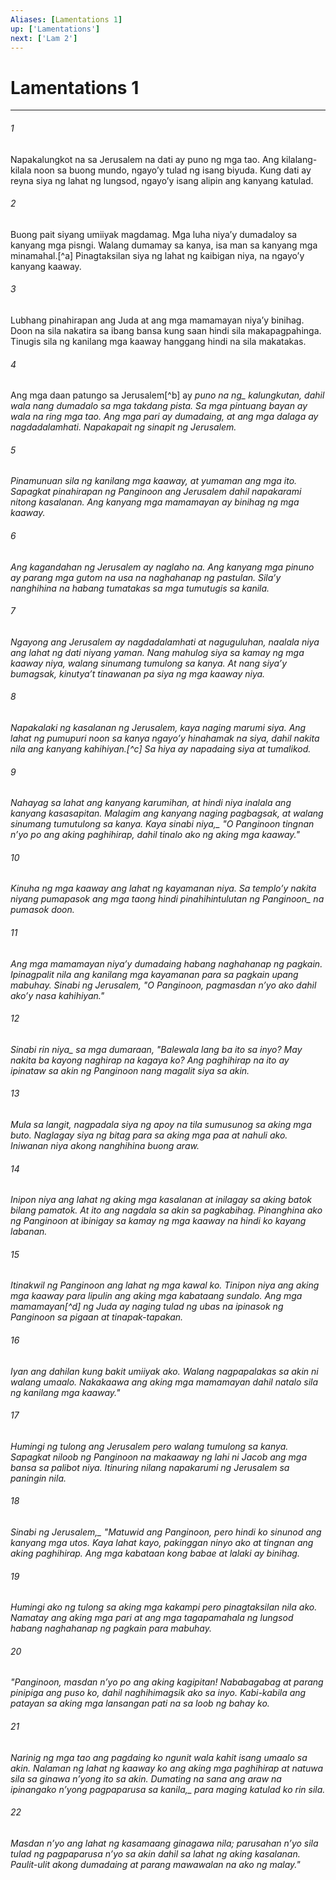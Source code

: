 ```yaml
---
Aliases: [Lamentations 1]
up: ['Lamentations']
next: ['Lam 2']
---
```

# Lamentations 1

***






















###### 1 










Napakalungkot na sa Jerusalem na dati ay puno ng mga tao. Ang kilalang-kilala noon sa buong mundo, ngayoʼy tulad ng isang biyuda. Kung dati ay reyna siya ng lahat ng lungsod, ngayoʼy isang alipin ang kanyang katulad. 





















###### 2 










Buong pait siyang umiiyak magdamag. Mga luha niyaʼy dumadaloy sa kanyang mga pisngi. Walang dumamay sa kanya, isa man sa kanyang mga minamahal.[^a] Pinagtaksilan siya ng lahat ng kaibigan niya, na ngayoʼy kanyang kaaway. 





















###### 3 










Lubhang pinahirapan ang Juda at ang mga mamamayan niyaʼy binihag. Doon na sila nakatira sa ibang bansa kung saan hindi sila makapagpahinga. Tinugis sila ng kanilang mga kaaway hanggang hindi na sila makatakas. 





















###### 4 










Ang mga daan patungo sa Jerusalem[^b] ay <i class="trans-change">puno na ng_ kalungkutan, dahil wala nang dumadalo sa mga takdang pista. Sa mga pintuang bayan ay wala na ring mga tao. Ang mga pari ay dumadaing, at ang mga dalaga ay nagdadalamhati. Napakapait ng sinapit ng Jerusalem. 





















###### 5 










Pinamunuan sila ng kanilang mga kaaway, at yumaman ang mga ito. Sapagkat pinahirapan ng Panginoon ang Jerusalem dahil napakarami nitong kasalanan. Ang kanyang mga mamamayan ay binihag ng mga kaaway. 





















###### 6 










Ang kagandahan ng Jerusalem ay naglaho na. Ang kanyang mga pinuno ay parang mga gutom na usa na naghahanap ng pastulan. Silaʼy nanghihina na habang tumatakas sa mga tumutugis sa kanila. 





















###### 7 










Ngayong ang Jerusalem ay nagdadalamhati at naguguluhan, naalala niya ang lahat ng dati niyang yaman. Nang mahulog siya sa kamay ng mga kaaway niya, walang sinumang tumulong sa kanya. At nang siyaʼy bumagsak, kinutyaʼt tinawanan pa siya ng mga kaaway niya. 





















###### 8 










Napakalaki ng kasalanan ng Jerusalem, kaya naging marumi siya. Ang lahat ng pumupuri noon sa kanya ngayoʼy hinahamak na siya, dahil nakita nila ang kanyang kahihiyan.[^c] Sa hiya ay napadaing siya at tumalikod. 





















###### 9 










Nahayag sa lahat ang kanyang karumihan, at hindi niya inalala ang kanyang kasasapitan. Malagim ang kanyang naging pagbagsak, at walang sinumang tumutulong sa kanya. <i class="trans-change">Kaya sinabi niya,_ "O Panginoon tingnan nʼyo po ang aking paghihirap, dahil tinalo ako ng aking mga kaaway." 





















###### 10 










Kinuha ng mga kaaway ang lahat ng kayamanan niya. Sa temploʼy nakita niyang pumapasok ang mga taong hindi pinahihintulutan ng <i class="trans-change">Panginoon_ na pumasok doon. 





















###### 11 










Ang mga mamamayan niyaʼy dumadaing habang naghahanap ng pagkain. Ipinagpalit nila ang kanilang mga kayamanan para sa pagkain upang mabuhay. Sinabi ng Jerusalem, "O Panginoon, pagmasdan nʼyo ako dahil akoʼy nasa kahihiyan." 





















###### 12 










<i class="trans-change">Sinabi rin niya_ sa mga dumaraan, "Balewala lang ba ito sa inyo? May nakita ba kayong naghirap na kagaya ko? Ang paghihirap na ito ay ipinataw sa akin ng Panginoon nang magalit siya sa akin. 





















###### 13 










Mula sa langit, nagpadala siya ng apoy na tila sumusunog sa aking mga buto. Naglagay siya ng bitag para sa aking mga paa at nahuli ako. Iniwanan niya akong nanghihina buong araw. 





















###### 14 










Inipon niya ang lahat ng aking mga kasalanan at inilagay sa aking batok bilang pamatok. At ito ang nagdala sa akin sa pagkabihag. Pinanghina ako ng Panginoon at ibinigay sa kamay ng mga kaaway na hindi ko kayang labanan. 





















###### 15 










Itinakwil ng Panginoon ang lahat ng mga kawal ko. Tinipon niya ang aking mga kaaway para lipulin ang aking mga kabataang sundalo. Ang mga mamamayan[^d] ng Juda ay naging tulad ng ubas na ipinasok ng Panginoon sa pigaan at tinapak-tapakan. 





















###### 16 










Iyan ang dahilan kung bakit umiiyak ako. Walang nagpapalakas sa akin ni walang umaalo. Nakakaawa ang aking mga mamamayan dahil natalo sila ng kanilang mga kaaway." 





















###### 17 










Humingi ng tulong ang Jerusalem pero walang tumulong sa kanya. Sapagkat niloob ng Panginoon na makaaway ng lahi ni Jacob ang mga bansa sa palibot niya. Itinuring nilang napakarumi ng Jerusalem sa paningin nila. 





















###### 18 










<i class="trans-change">Sinabi ng Jerusalem,_ "Matuwid ang Panginoon, pero hindi ko sinunod ang kanyang mga utos. Kaya lahat kayo, pakinggan ninyo ako at tingnan ang aking paghihirap. Ang mga kabataan kong babae at lalaki ay binihag. 





















###### 19 










Humingi ako ng tulong sa aking mga kakampi pero pinagtaksilan nila ako. Namatay ang aking mga pari at ang mga tagapamahala ng lungsod habang naghahanap ng pagkain para mabuhay. 





















###### 20 










"Panginoon, masdan nʼyo po ang aking kagipitan! Nababagabag at parang pinipiga ang puso ko, dahil naghihimagsik ako sa inyo. Kabi-kabila ang patayan sa aking mga lansangan pati na sa loob ng bahay ko. 





















###### 21 










Narinig ng mga tao ang pagdaing ko ngunit wala kahit isang umaalo sa akin. Nalaman ng lahat ng kaaway ko ang aking mga paghihirap at natuwa sila sa ginawa nʼyong ito sa akin. Dumating na sana ang araw <i class="trans-change">na ipinangako nʼyong pagpaparusa sa kanila,_ para maging katulad ko rin sila. 





















###### 22 










Masdan nʼyo ang lahat ng kasamaang ginagawa nila; parusahan nʼyo sila tulad ng pagpaparusa nʼyo sa akin dahil sa lahat ng aking kasalanan. Paulit-ulit akong dumadaing at parang mawawalan na ako ng malay."
